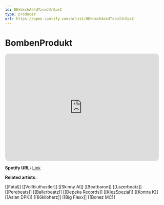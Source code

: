 ```yaml
---
id: 0EkUxchAe4dTzcwJJrGpsC
type: producer
url: https://open.spotify.com/artist/0EkUxchAe4dTzcwJJrGpsC
---
```

# BombenProdukt

<iframe style="border-radius:12px" src="https://open.spotify.com/embed/artist/0EkUxchAe4dTzcwJJrGpsC" width="100%" height="352" frameBorder="0" allowfullscreen="" allow="autoplay; clipboard-write; encrypted-media; fullscreen; picture-in-picture" loading="lazy"></iframe>

**Spotify URL:** [Link](https://open.spotify.com/artist/0EkUxchAe4dTzcwJJrGpsC)

**Related artists:**

[[Fatal]]
[[Vollbluthustler]]
[[Skinny Al]]
[[Beatbaron]]
[[Lazerbeatz]]
[[Perebeats]]
[[Ballerbeatz]]
[[Depeka Records]]
[[KiezSpezial]]
[[Kontra K]]
[[Aslan DPK]]
[[86kiloherz]]
[[Big Flexx]]
[[Bonez MC]]
